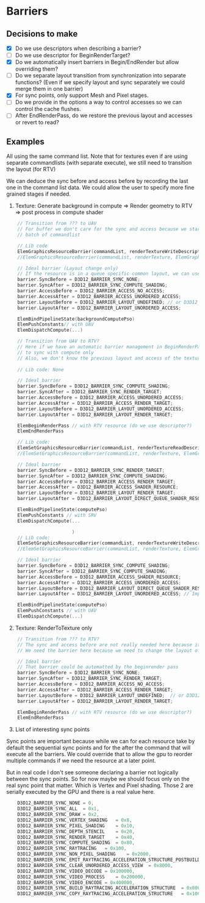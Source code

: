 # Barriers

## Decisions to make

- [x] Do we use descriptors when describing a barrier?
- [ ] Do we use descriptor for BeginRenderTarget?
- [x] Do we automatically insert barriers in Begin/EndRender but allow overriding them?
- [ ] Do we separate layout transition from synchronization into separate functions? (Even if we specify
      layout and sync separately we could merge them in one barrier)
- [x] For sync points, only support Mesh and Pixel stages.
- [ ] Do we provide in the options a way to control accesses so we can control the cache flushes.
- [ ] After EndRenderPass, do we restore the previous layout and accesses or revert to read?

## Examples

All using the same command list.
Note that for textures even if are using separate commandlists (with separate execute), we still
need to transition the layout (for RTV)

We can deduce the sync before and access before by recording the last one in the command list data. 
We could allow the user to specify more fine grained stages if needed.

1. Texture: Generate background in compute => Render geometry to RTV => post process in compute shader

```c
    // Transition from ??? to UAV
    // For buffer we don't care for the sync and access because we start the execution of a new
    // batch of commandlist

    // Lib code
    ElemGraphicsResourceBarrier(commandList, renderTextureWriteDescriptor, NULL); // With options
    //ElemGraphicsResourceBarrier(commandList, renderTexture, ElemGraphicsResourceUsage_Write); // With options

    // Ideal barrier (Layout change only)
    // If the resource is in a queue specific common layout, we can use it directly as UAV
    barrier.SyncBefore = D3D12_BARRIER_SYNC_NONE;
    barrier.SyncAfter = D3D12_BARRIER_SYNC_COMPUTE_SHADING;
    barrier.AccessBefore = D3D12_BARRIER_ACCESS_NO_ACCESS;
    barrier.AccessAfter = D3D12_BARRIER_ACCESS_UNORDERED_ACCESS;
    barrier.LayoutBefore = D3D12_BARRIER_LAYOUT_UNDEFINED; // or D3D12_BARRIER_LAYOUT_COMMON?
    barrier.LayoutAfter = D3D12_BARRIER_LAYOUT_UNORDERED_ACCESS;

    ElemBindPipelineState(backgroundComputePso)
    ElemPushConstants// with UAV
    ElemDispatchCompute(...)

    // Transition from UAV to RTV?
    // Here if we have an automatic barrier management in BeginRenderPass, we miss the opportunity
    // to sync with compute only
    // Also, we don't know the previous layout and access of the texture
    
    // Lib code: None

    // Ideal barrier
    barrier.SyncBefore = D3D12_BARRIER_SYNC_COMPUTE_SHADING;
    barrier.SyncAfter = D3D12_BARRIER_SYNC_RENDER_TARGET;
    barrier.AccessBefore = D3D12_BARRIER_ACCESS_UNORDERED_ACCESS;
    barrier.AccessAfter = D3D12_BARRIER_ACCESS_RENDER_TARGET;
    barrier.LayoutBefore = D3D12_BARRIER_LAYOUT_UNORDERED_ACCESS;
    barrier.LayoutAfter = D3D12_BARRIER_LAYOUT_RENDER_TARGET;

    ElemBeginRenderPass // with RTV resource (do we use descriptor?)
    ElemEndRenderPass

    // Lib code: 
    ElemSetGraphicsResourceBarrier(commandList, renderTextureReadDescriptor, NULL); // With options
    //ElemSetGraphicsResourceBarrier(commandList, renderTexture, ElemGraphicsResourceUsage_Read); // With options

    // Ideal barrier
    barrier.SyncBefore = D3D12_BARRIER_SYNC_RENDER_TARGET;
    barrier.SyncAfter = D3D12_BARRIER_SYNC_COMPUTE_SHADING;
    barrier.AccessBefore = D3D12_BARRIER_ACCESS_RENDER_TARGET;
    barrier.AccessAfter = D3D12_BARRIER_ACCESS_SHADER_RESOURCE;
    barrier.LayoutBefore = D3D12_BARRIER_LAYOUT_RENDER_TARGET;
    barrier.LayoutAfter = D3D12_BARRIER_LAYOUT_DIRECT_QUEUE_SHADER_RESOURCE; // Important: If possible we need to use the queue specific layout

    ElemBindPipelineState(computePso)
    ElemPushConstants // with SRV 
    ElemDispatchCompute(...

                        )
    // Lib code: 
    ElemSetGraphicsResourceBarrier(commandList, renderTextureWriteDescriptor, NULL); // With options
    //ElemSetGraphicsResourceBarrier(commandList, renderTexture, ElemGraphicsResourceUsage_Read); // With options

    // Ideal barrier
    barrier.SyncBefore = D3D12_BARRIER_SYNC_COMPUTE_SHADING;
    barrier.SyncAfter = D3D12_BARRIER_SYNC_COMPUTE_SHADING;
    barrier.AccessBefore = D3D12_BARRIER_ACCESS_SHADER_RESOURCE;
    barrier.AccessAfter = D3D12_BARRIER_ACCESS_UNORDERED_ACCESS;
    barrier.LayoutBefore = D3D12_BARRIER_LAYOUT_DIRECT_QUEUE_SHADER_RESOURCE;
    barrier.LayoutAfter = D3D12_BARRIER_LAYOUT_UNORDERED_ACCESS; // Important: If possible we need to use the queue specific layout

    ElemBindPipelineState(computePso)
    ElemPushConstants // with UAV 
    ElemDispatchCompute(...)
```

2. Texture: RenderToTexture only

```c
    // Transition from ??? to RTV?
    // The sync and access before are not really needed here because it the the only command in the list
    // We need the barrier here because we need to change the layout of the texture

    // Ideal barrier
    // That barrier could be automatted by the beginrender pass
    barrier.SyncBefore = D3D12_BARRIER_SYNC_NONE;
    barrier.SyncAfter = D3D12_BARRIER_SYNC_RENDER_TARGET;
    barrier.AccessBefore = D3D12_BARRIER_ACCESS_NO_ACCESS;
    barrier.AccessAfter = D3D12_BARRIER_ACCESS_RENDER_TARGET;
    barrier.LayoutBefore = D3D12_BARRIER_LAYOUT_UNDEFINED;  // or D3D12_BARRIER_LAYOUT_COMMON?
    barrier.LayoutAfter = D3D12_BARRIER_LAYOUT_RENDER_TARGET;

    ElemBeginRenderPass // with RTV resource (do we use descriptor?)
    ElemEndRenderPass
```

3. List of interesting sync points

Sync points are important because while we can for each resource take by default the sequential sync points and for the 
after the command that will execute all the barriers. We could override that to allow the gpu to reorder multiple commands
if we need the resource at a later point.

But in real code I don't see someone declaring a barrier not logically between the sync points. So for now maybe we should focus only
on the real sync point that matter. Which is Vertex and Pixel shading. Those 2 are serially executed by the GPU and there is a real value
here.

```c
    D3D12_BARRIER_SYNC_NONE	= 0,
    D3D12_BARRIER_SYNC_ALL	= 0x1,
    D3D12_BARRIER_SYNC_DRAW	= 0x2,
    D3D12_BARRIER_SYNC_VERTEX_SHADING	= 0x8,
    D3D12_BARRIER_SYNC_PIXEL_SHADING	= 0x10,
    D3D12_BARRIER_SYNC_DEPTH_STENCIL	= 0x20,
    D3D12_BARRIER_SYNC_RENDER_TARGET	= 0x40,
    D3D12_BARRIER_SYNC_COMPUTE_SHADING	= 0x80,
    D3D12_BARRIER_SYNC_RAYTRACING	= 0x100,
    D3D12_BARRIER_SYNC_NON_PIXEL_SHADING	= 0x2000,
    D3D12_BARRIER_SYNC_EMIT_RAYTRACING_ACCELERATION_STRUCTURE_POSTBUILD_INFO	= 0x4000,
    D3D12_BARRIER_SYNC_CLEAR_UNORDERED_ACCESS_VIEW	= 0x8000,
    D3D12_BARRIER_SYNC_VIDEO_DECODE	= 0x100000,
    D3D12_BARRIER_SYNC_VIDEO_PROCESS	= 0x200000,
    D3D12_BARRIER_SYNC_VIDEO_ENCODE	= 0x400000,
    D3D12_BARRIER_SYNC_BUILD_RAYTRACING_ACCELERATION_STRUCTURE	= 0x800000,
    D3D12_BARRIER_SYNC_COPY_RAYTRACING_ACCELERATION_STRUCTURE	= 0x1000000,
```
